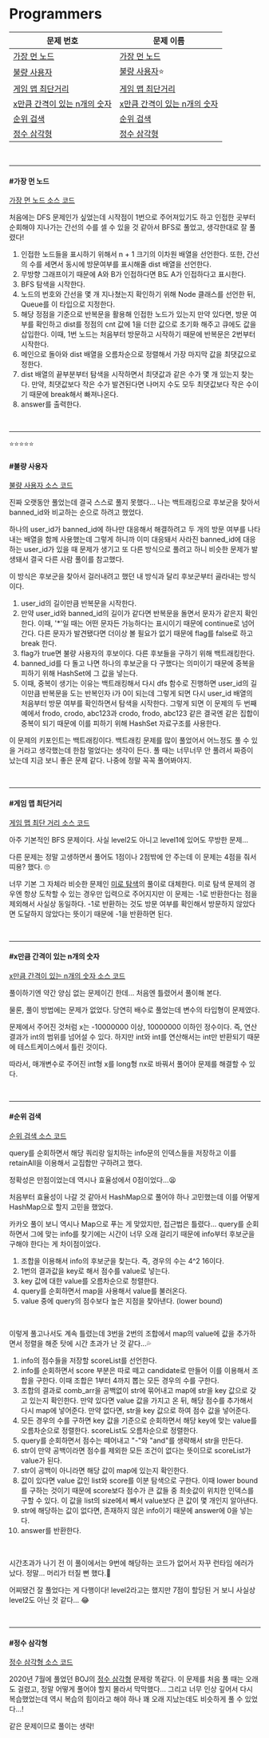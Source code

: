 # Programmers

| 문제 번호                                                    | 문제 이름                                                    |
| ------------------------------------------------------------ | ------------------------------------------------------------ |
| [가장 먼 노드](https://programmers.co.kr/learn/courses/30/lessons/49189) | [가장 먼 노드](#가장-먼-노드)                                |
| [불량 사용자](https://programmers.co.kr/learn/courses/30/lessons/64064) | [불량 사용자](#불량-사용자)⭐                                 |
| [게임 맵 최단거리](https://programmers.co.kr/learn/courses/30/lessons/1844) | [게임 맵 최단거리](#게임-맵-최단거리)                        |
| [x만큼 간격이 있는 n개의 숫자](https://programmers.co.kr/learn/courses/30/lessons/12954) | [x만큼 간격이 있는 n개의 숫자](#x만큼-간격이-있는-n개의-숫자) |
| [순위 검색](https://programmers.co.kr/learn/courses/30/lessons/72412) | [순위 검색](#순위-검색)                                      |
| [정수 삼각형](https://programmers.co.kr/learn/courses/30/lessons/43105) | [정수 삼각형](#정수-삼각형)                                  |

<br>

<hr>

#### #가장 먼 노드

[가장 먼 노드 소스 코드](https://github.com/hjyeon-n/Algorithm_study/blob/master/Programmers/2021.03/%EA%B0%80%EC%9E%A5%20%EB%A8%BC%20%EB%85%B8%EB%93%9C.java)

처음에는 DFS 문제인가 싶었는데 시작점이 1번으로 주어져있기도 하고 인접한 곳부터 순회해야 지나가는 간선의 수를 셀 수 있을 것 같아서 BFS로 풀었고, 생각한대로 잘 풀렸다!

1. 인접한 노드들을 표시하기 위해서 n + 1 크기의 이차원 배열을 선언한다. 또한, 간선의 수를 세면서 동시에 방문여부를 표시해줄 dist 배열을 선언한다.
2. 무방향 그래프이기 때문에 A와 B가 인접하다면 B도 A가 인접하다고 표시한다.
3. BFS 탐색을 시작한다.
4. 노드의 번호와 간선을 몇 개 지나쳤는지 확인하기 위해 Node 클래스를 선언한 뒤, Queue를 이 타입으로 지정한다.
5. 해당 정점을 기준으로 반복문을 활용해 인접한 노드가 있는지 만약 있다면, 방문 여부를 확인하고 dist를 정점의 cnt 값에 1을 더한 값으로 초기화 해주고 큐에도 값을 삽입한다. 이때, 1번 노드는 처음부터 방문하고 시작하기 때문에 반복문은 2번부터 시작한다.
6. 메인으로 돌아와 dist 배열을 오름차순으로 정렬해서 가장 마지막 값을 최댓값으로 정한다.
7. dist 배열의 끝부분부터 탐색을 시작하면서 최댓값과 같은 수가 몇 개 있는지 찾는다. 만약, 최댓값보다 작은 수가 발견된다면 나머지 수도 모두 최댓값보다 작은 수이기 때문에 break해서 빠져나온다.
8. answer를 출력한다. 

<br>

<hr>

⭐⭐⭐⭐⭐

#### #불량 사용자

[불량 사용자 소스 코드](https://github.com/hjyeon-n/Algorithm_study/blob/master/Programmers/2021.03/%EB%B6%88%EB%9F%89%20%EC%82%AC%EC%9A%A9%EC%9E%90.java)

진짜 오랫동안 풀었는데 결국 스스로 풀지 못했다... 나는 백트래킹으로 후보군을 찾아서 banned_id와 비교하는 순으로 하려고 했었다. 

하나의 user_id가 banned_id에 하나만 대응해서 해결하려고 두 개의 방문 여부를 나타내는 배열을 함께 사용했는데 그렇게 하니까 이미 대응돼서 사라진 banned_id에 대응하는 user_id가 있을 때 문제가 생기고 또 다른 방식으로 풀려고 하니 비슷한 문제가 발생돼서 결국 다른 사람 풀이를 참고했다.

이 방식은 후보군을 찾아서 걸러내려고 했던 내 방식과 달리 후보군부터 골라내는 방식이다.

1. user_id의 길이만큼 반복문을 시작한다.
2. 만약 user_id와 banned_id의 길이가 같다면 반복문을 돌면서 문자가 같은지 확인한다. 이때, '*'일 때는 어떤 문자든 가능하다는 표시이기 때문에 continue로 넘어간다. 다른 문자가 발견됐다면 더이상 볼 필요가 없기 때문에 flag를 false로 하고 break 한다.
3. flag가 true면 불량 사용자의 후보이다. 다른 후보들을 구하기 위해 백트래킹한다.
4. banned_id를 다 돌고 나면 하나의 후보군을 다 구했다는 의미이기 때문에 중복을 피하기 위해 HashSet에 그 값을 넣는다.
5. 이때, 중복이 생기는 이유는 백트래킹해서 다시 dfs 함수로 진행하면 user_id의 길이만큼 반복문을 도는 반복인자 i가 0이 되는데 그렇게 되면 다시 user_id 배열의 처음부터 방문 여부를 확인하면서 탐색을 시작한다. 그렇게 되면 이 문제의 두 번째 예에서 frodo, crodo, abc123과 crodo, frodo, abc123 같은 결국엔 같은 집합이 중복이 되기 때문에 이를 피하기 위해 HashSet 자료구조를 사용한다.



이 문제의 키포인트는 백트래킹이다. 백트래킹 문제를 많이 풀었어서 어느정도 풀 수 있을 거라고 생각했는데 한참 멀었다는 생각이 든다. 풀 때는 너무너무 안 풀려서 짜증이 났는데 지금 보니 좋은 문제 같다. 나중에 정말 꼭꼭 풀어봐야지.

<br>

<hr>

#### #게임 맵 최단거리

[게임 맵 최단 거리 소스 코드](https://github.com/hjyeon-n/Algorithm_study/blob/master/Programmers/2021.03/%EA%B2%8C%EC%9E%84%20%EB%A7%B5%20%EC%B5%9C%EB%8B%A8%EA%B1%B0%EB%A6%AC.java)

아주 기본적인 BFS 문제이다. 사실 level2도 아니고 level1에 있어도 무방한 문제...

다른 문제는 정말 고생하면서 풀어도 1점이나 2점밖에 안 주는데 이 문제는 4점을 줘서 띠용? 했다. 🙄

너무 기본 그 자체라 비슷한 문제인 [미로 탐색](https://github.com/hjyeon-n/Algorithm_study/blob/master/Problem%20Solving/2020.07/BFS%2C%20DFS.md#%EB%AF%B8%EB%A1%9C-%ED%83%90%EC%83%89)의 풀이로 대체한다. 미로 탐색 문제의 경우엔 항상 도착할 수 있는 경우만 입력으로 주어지지만 이 문제는 -1로 반환한다는 점을 제외해서 사실상 동일하다. -1로 반환하는 것도 방문 여부를 확인해서 방문하지 않았다면 도달하지 않았다는 뜻이기 때문에 -1을 반환하면 된다.

<br>

<hr>

#### #x만큼 간격이 있는 n개의 숫자

[x만큼 간격이 있는 n개의 숫자 소스 코드](https://github.com/hjyeon-n/Algorithm_study/blob/master/Programmers/2021.03/x%EB%A7%8C%ED%81%BC%20%EA%B0%84%EA%B2%A9%EC%9D%B4%20%EC%9E%88%EB%8A%94%20n%EA%B0%9C%EC%9D%98%20%EC%88%AB%EC%9E%90.java)

풀이하기엔 약간 양심 없는 문제이긴 한데... 처음엔 틀렸어서 풀이해 본다.

물론, 풀이 방법에는 문제가 없었다. 당연히 배수로 풀었는데 변수의 타입형이 문제였다.

문제에서 주어진 것처럼 x는 -10000000 이상, 10000000 이하인 정수이다. 즉, 연산 결과가 int의 범위를 넘어설 수 있다. 하지만 int와 int를 연산해서는 int만 반환되기 때문에 테스트케이스에서 틀린 것이다.

따라서, 매개변수로 주어진 int형 x를 long형 nx로 바꿔서 풀어야 문제를 해결할 수 있다.

<br>

<hr>

#### #순위 검색

[순위 검색 소스 코드](https://github.com/hjyeon-n/Algorithm_study/blob/master/Programmers/2021.03/%EC%88%9C%EC%9C%84%20%EA%B2%80%EC%83%89.java)

query를 순회하면서 해당 쿼리랑 일치하는 info문의 인덱스들을 저장하고 이를 retainAll을 이용해서 교집합만 구하려고 했다.

정확성은 만점이었는데 역시나 효율성에서 0점이었다...😫

처음부터 효율성이 나갈 것 같아서 HashMap으로 풀어야 하나 고민했는데 이를 어떻게 HashMap으로 할지 고민을 했었다.

카카오 풀이 보니 역시나 Map으로 푸는 게 맞았지만, 접근법은 틀렸다... query를 순회하면서 그에 맞는 info를 찾기에는 시간이 너무 오래 걸리기 때문에 info부터 후보군을 구해야 한다는 게 차이점이었다.

1. 조합을 이용해서 info의 후보군을 찾는다. 즉, 경우의 수는 4^2 16이다.
2. 1번의 결과값을 key로 해서 점수를 value로 넣는다.
3. key 값에 대한 value를 오름차순으로 청렬한다.
4. query를 순회하면서 map을 사용해서 value를 불러온다.
5. value 중에 query의 점수보다 높은 지점을 찾아낸다. (lower bound)

<br>

이렇게 풀고나서도 계속 틀렸는데 3번을 2번의 조합에서 map의 value에 값을 추가하면서 정렬을 해준 탓에 시간 초과가 난 것 같다...💦

1. info의 점수들을 저장할 scoreList를 선언한다.
2. info를 순회하면서 score 부분은 따로 떼고 candidate로 만들어 이를 이용해서 조합을 구한다. 이때 조합은 1부터 4까지 뽑는 모든 경우의 수를 구한다.
3. 조합의 결과로 comb_arr을 공백없이 str에 묶어내고 map에 str을 key 값으로 갖고 있는지 확인한다. 만약 있다면 value 값을 가지고 온 뒤, 해당 점수를 추가해서 다시 map에 넣어준다. 만약 없다면, str을 key 값으로 하여 점수 값을 넣어준다.
4. 모든 경우의 수를 구하면 key 값을 기준으로 순회하면서 해당 key에 맞는 value를 오름차순으로 정렬한다. scoreList도 오름차순으로 정렬한다.
5. query를 순회하면서 점수는 떼어내고 "-"와 "and"를 생략해서 str을 만든다.
6. str이 만약 공백이라면 점수를 제외한 모든 조건이 없다는 뜻이므로 scoreList가 value가 된다.
7. str이 공백이 아니라면 해당 값이 map에 있는지 확인한다.
8. 값이 있다면 value 값인 list와 score를 이분 탐색으로 구한다. 이때 lower bound를 구하는 것이기 때문에 score보다 점수가 큰 값들 중 최솟값이 위치한 인덱스를 구할 수 있다. 이 값을 list의 size에서 빼서 value보다 큰 값이 몇 개인지 알아낸다.
9. str에 해당하는 값이 없다면, 존재하지 않은 info이기 때문에 answer에 0을 넣는다.
10. answer를 반환한다.

<br>

시간초과가 나기 전 이 풀이에서는 9번에 해당하는 코드가 없어서 자꾸 런타임 에러가 났다. 정말... 머리가 터질 뻔 했다.🤯

어찌됐건 잘 풀었다는 게 다행이다! level2라고는 했지만 7점이 할당된 거 보니 사실상 level2도 아닌 것 같다... 😂

<br>

<hr>

#### #정수 삼각형

[정수 삼각형 소스 코드](https://github.com/hjyeon-n/Algorithm_study/blob/master/Programmers/2021.03/%EC%A0%95%EC%88%98%20%EC%82%BC%EA%B0%81%ED%98%95.java)

2020년 7월에 풀었던 BOJ의 [정수 삼각형](https://github.com/hjyeon-n/Algorithm_study/blob/master/Problem%20Solving/2020.07/Dynamic%20Programming.md#%EC%A0%95%EC%88%98-%EC%82%BC%EA%B0%81%ED%98%95) 문제랑 똑같다. 이 문제를 처음 풀 때는 오래도 걸렸고, 정말 어떻게 풀어야 할지 몰라서 막막했다... 그리고 너무 인상 깊어서 다시 복습했었는데 역시 복습의 힘이라고 해야 하나 꽤 오래 지났는데도 비슷하게 풀 수 있었다...!

같은 문제이므로 풀이는 생략!